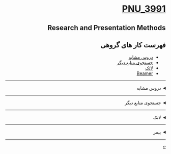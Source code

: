 <div dir="rtl">
 
<a name="TOC"></a> 
# [PNU_3991](https://github.com/AliRazavi-edu/PNU_3991#TOC)

## Research and Presentation Methods
##  فهرست کار های گروهی
- [دروس مشابه](#RelatedCourses)
- [جستجوی منابع دیگر](#RelatedResources)
- [لاتک](#RelatedLatex)
- [Beamer](#Relatedbeamer)

------------------
 <a name="RelatedCourses"></a>
 <details>
    <summary>دروس مشابه</summary> 
  
> ## دروس مشابه
- [دانشگاه PEPPERDINE در کالیفرنیا](https://seaver.pepperdine.edu/academics/ge/faculty/researchskills.htm)
- [دانشگاه NEWCASTEL در استرالیا](https://libguides.newcastle.edu.au/researchmethods)
- [دانشگاه POLSE ONE  در سانفرانسیسکو](https://journals.plos.org/plosone/article?id=10.1371/journal.pone.0218770)
- [دانشگاه SOUTHAMPTON ](https://library.soton.ac.uk/sash/research-methods)

[<kbd>↩</kbd>](#TOC)
</details>

-----------------
<a name="RelatedResources"></a>
<details>
  <summary>جستجوی منابع دیگر</summary>
  
> ## جستجوی منابع دیگر
- [پایان نامه ارشد دانشگاه نورث وسترن آمریکا با موضوع:Using topological information in opportunistic network coding / by Magdalena Johanna (Leenta) Grobler  ](https://hdl.handle.net/10394/2639)
- [پایان نامه](https://github.com/nazanin-amini/PNU_3991_AR/blob/main/Research-And-Presentation-Methods/grobler_magdalenaj(1).pdf)
- [صفحات روش و پژوهش  پایان نامه مربوطه](pages: 1,2,67,68,69)
  
[<kbd>↩</kbd>](#TOC)
</details>

----------------
<a name="RelatedLatex"></a>
<details>
    <summary>لاتک</summary>
  
 > ## لاتک
 - [صفحه 85 کتاب E-Research: Methods, Strategies, and Issues 1st Edition](https://github.com/hoorasaeedi/PNU_3991_AR/blob/main/Research-And-Presentation-Methods/saeedi-85.TeX/85.pdf)
 - [صفحه 86 کتاب E-Research: Methods, Strategies, and Issues 1st Edition](https://github.com/hoorasaeedi/PNU_3991_AR/blob/main/Research-And-Presentation-Methods/saeedi-86.TeX/86.pdf)
 - [صفحه 87 کتاب E-Research: Methods, Strategies, and Issues 1st Edition](https://github.com/hoorasaeedi/PNU_3991_AR/blob/main/Research-And-Presentation-Methods/saeedi-87.TeX/87.pdf)
  
[<kbd>↩</kbd>](#TOC)
</details>

---------------
<a name="Relatedbeamer"></a>
<details>
    <summary>بیمر</summary>
  
 > ## بیمر
 - [E-Research: Methods, Strategies, and Issues 1st Edition ارائه کتبی خلاصه ی کتاب ](https://github.com/hoorasaeedi/PNU_3991_AR/blob/main/Research-And-Presentation-Methods/saeedi.bamer/beamer.pdf)
 - [E-Research: Methods, Strategies, and Issues 1st Edition ارائه شفاهی خلاصه ی کتاب ](https://github.com/hoorasaeedi/PNU_3991_AR/blob/main/Research-And-Presentation-Methods/%D8%A7%D8%B1%D8%A7%D8%A6%D9%87%20%D8%B4%D9%81%D8%A7%D9%87%DB%8C%20%D9%84%D8%A7%D8%AA%DA%A9%20-%20%D8%AD%D9%88%D8%B1%D8%A7%D8%B3%D8%B9%D9%8A%D8%AF%D9%89.mp4)
 
 
[<kbd>↩</kbd>](#TOC)
</details>
 
---------------
</details>

[<kbd>↩</kbd>](#TOC)

</div>
